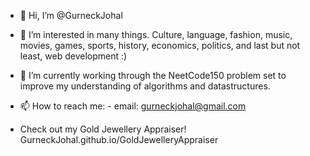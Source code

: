 - 👋 Hi, I’m @GurneckJohal
- 👀 I’m interested in many things. Culture, language, fashion, music, movies, games, sports, history, economics, politics, and last but not least, web development :) 
- 🌱 I’m currently working through the NeetCode150 problem set to improve my understanding of algorithms and datastructures.
- 📫 How to reach me:
      - email: gurneckjohal@gmail.com 
      
- Check out my Gold Jewellery Appraiser! GurneckJohal.github.io/GoldJewelleryAppraiser

<!---
GurneckJohal/GurneckJohal is a ✨ special ✨ repository because its `README.md` (this file) appears on your GitHub profile.
You can click the Preview link to take a look at your changes.
--->
